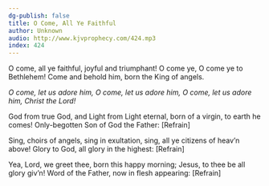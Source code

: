 ```yaml
---
dg-publish: false
title: O Come, All Ye Faithful
author: Unknown
audio: http://www.kjvprophecy.com/424.mp3
index: 424
---
```


O come, all ye faithful,
joyful and triumphant!
O come ye, O come ye to Bethlehem!
Come and behold him,
born the King of angels.

*O come, let us adore him,
O come, let us adore him,
O come, let us adore him,
Christ the Lord!*

God from true God, and
Light from Light eternal,
born of a virgin, to earth he comes!
Only-begotten Son of God the Father: [Refrain]

Sing, choirs of angels,
sing in exultation,
sing, all ye citizens of heav’n above!
Glory to God, all glory in the highest: [Refrain]

Yea, Lord, we greet thee,
born this happy morning;
Jesus, to thee be all glory giv’n!
Word of the Father, now in flesh appearing: [Refrain]